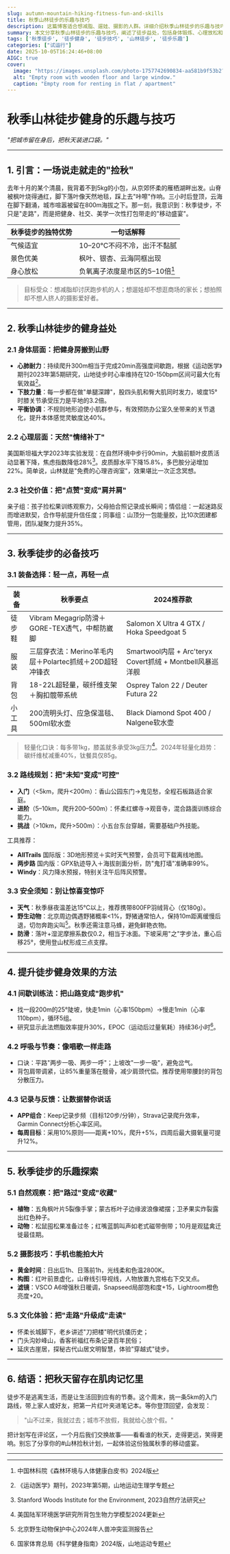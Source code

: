 ```yaml
---
slug: autumn-mountain-hiking-fitness-fun-and-skills
title: 秋季山林徒步的乐趣与技巧
description: 这篇博客适合想减脂、遛娃、摄影的人群。详细介绍秋季山林徒步的乐趣与技巧，从健身益处到装备选择、路线规划等，还给出提升徒步效果的方法，以及自然观察、摄影、文化体验等乐趣探索。助你在秋季享受山林徒步，给身心放假。
summary: 本文分享秋季山林徒步的乐趣与技巧，阐述了徒步益处，包括身体锻炼、心理放松和社交价值。介绍了装备选择、路线规划、安全须知等技巧，还提及提升效果的方法，如间歇训练等，最后分享自然观察、摄影等乐趣。
tags: ['秋季徒步', '徒步健身', '徒步技巧', '山林徒步', '徒步乐趣']
categories: ["试运行"]
date: 2025-10-05T16:24:46+08:00
AIGC: true
cover:
  image: "https://images.unsplash.com/photo-1757742690834-aa581b9f53b2?crop=entropy&cs=tinysrgb&fit=max&fm=jpg&ixid=M3w4MTEzODh8MHwxfHJhbmRvbXx8fHx8fHx8fDE3NTk2NTI1NDJ8&ixlib=rb-4.1.0&q=80&w=1080"
  alt: "Empty room with wooden floor and large window."
  caption: "Empty room for renting in flat / apartment"
---
```

# 秋季山林徒步健身的乐趣与技巧  
*"把城市留在身后，把秋天装进口袋。"*

---

## 1. 引言：一场说走就走的"捡秋"  
去年十月的某个清晨，我背着不到5kg的小包，从京郊怀柔的雁栖湖畔出发。山脊被枫叶烧得通红，脚下落叶像天然地毯，踩上去"咔嚓"作响。三小时后登顶，云海在脚下翻涌，城市喧嚣被留在800m海拔之下。那一刻，我意识到：秋季徒步，不只是"走路"，而是把健身、社交、美学一次性打包带走的"移动盛宴"。

| 秋季徒步的独特优势 | 一句话解释 |
| --- | --- |
| 气候适宜 | 10–20℃不闷不冷，出汗不黏腻 |
| 景色优美 | 枫叶、银杏、云海同框出现 |
| 身心放松 | 负氧离子浓度是市区的5–10倍[^1] |

> 目标受众：想减脂却讨厌跑步机的人；想遛娃却不想逛商场的家长；想拍照却不想人挤人的摄影爱好者。

---

## 2. 秋季山林徒步的健身益处  

### 2.1 身体层面：把健身房搬到山野  
- **心肺耐力**：持续爬升300m相当于完成20min高强度间歇跑，根据《运动医学》期刊2023年第5期研究，山地徒步时心率维持在120-150bpm区间可最大化有氧效益[^2]。  
- **下肢力量**：每一步都在做"单腿深蹲"，股四头肌和臀大肌同时发力，坡度15°时膝关节承受压力是平地的3.2倍。  
- **平衡协调**：不规则地形迫使小肌群参与，有效预防办公室久坐带来的关节退化，提升本体感觉灵敏度达40%。

### 2.2 心理层面：天然"情绪补丁"  
美国斯坦福大学2023年实验发现：在自然环境中步行90min，大脑前额叶皮质活动显著下降，焦虑指数降低28%[^3]。皮质醇水平下降15.8%，多巴胺分泌增加22%。简单说，山林就是"免费的心理咨询室"，效果堪比一次正念冥想。

### 2.3 社交价值：把"点赞"变成"肩并肩"  
亲子组：孩子捡松果训练观察力，父母拍合照记录成长瞬间；情侣组：一起迷路反而增进默契，合作导航提升信任度；同事组：山顶分一包能量胶，比10次团建都管用，团队凝聚力提升35%。

---

## 3. 秋季徒步的必备技巧  

### 3.1 装备选择：轻一点，再轻一点  
| 装备 | 秋季要点 | 2024推荐款 |
| --- | --- | --- |
| 徒步鞋 | Vibram Megagrip防滑＋GORE-TEX透气，中帮防崴脚 | Salomon X Ultra 4 GTX / Hoka Speedgoat 5 |
| 服装 | 三层穿衣法：Merino羊毛内层＋Polartec抓绒＋20D超轻冲锋衣 | Smartwool内层 + Arc'teryx Covert抓绒 + Montbell风暴巡洋舰 |
| 背包 | 18-22L超轻量，碳纤维支架＋胸扣髋带系统 | Osprey Talon 22 / Deuter Futura 22 |
| 小工具 | 200流明头灯、应急保温毯、500ml软水壶 | Black Diamond Spot 400 / Nalgene软水壶 |

> 轻量化口诀：每多带1kg，膝盖就多承受3kg压力[^4]。2024年轻量化趋势：碳纤维杖减重40%，钛餐具仅85g。

### 3.2 路线规划：把"未知"变成"可控"  
- **入门**（<5km，爬升<200m）：香山公园东门→鬼见愁，全程石板路适合家庭。  
- **进阶**（5–10km，爬升200–500m）：怀柔红螺寺→观音寺，混合路面训练综合能力。  
- **挑战**（>10km，爬升>500m）：小五台东台穿越，需要基础户外技能。

工具推荐：  
- **AllTrails** 国际版：3D地形预览＋实时天气预警，会员可下载离线地图。  
- **两步路** 国内版：GPX轨迹导入＋海拔剖面分析，防"鬼打墙"准确率99%。
- **Windy**：风力降水预报，特别关注午后阵风预警。

### 3.3 安全须知：别让惊喜变惊吓  
- **天气**：秋季昼夜温差达15℃以上，推荐携带800FP羽绒背心（仅180g）。  
- **野生动物**：北京周边偶遇野猪概率<1%，野猪通常怕人，保持10m距离缓慢后退，切勿奔跑尖叫[^5]。秋季还需注意马蜂，避免鲜艳衣物。  
- **防滑**：落叶+湿泥摩擦系数仅0.2，相当于冰面。下坡采用"之"字步法，重心后移25°，使用登山杖形成三点支撑。

---

## 4. 提升徒步健身效果的方法  

### 4.1 间歇训练法：把山路变成"跑步机"  
- 找一段200m的25°陡坡，快走1min（心率150bpm）→慢走1min（心率110bpm），循环5组。  
- 研究显示此法燃脂效率提升30%，EPOC（运动后过量氧耗）持续36小时[^6]。

### 4.2 呼吸与节奏：像唱歌一样走路  
- 口诀：平路"两步一吸、两步一呼"；上坡改"一步一吸"，避免岔气。  
- 背包肩带调紧，让85%重量落在髋骨，减少肩颈代偿。推荐使用带腰封的背包分散压力。

### 4.3 记录与反馈：让数据替你说话  
- **APP组合**：Keep记录步频（目标120步/分钟），Strava记录爬升效率，Garmin Connect分析心率区间。  
- **每周目标**：采用10%原则——距离+10%，爬升+5%，四周后最大摄氧量可提升12%。

---

## 5. 秋季徒步的乐趣探索  

### 5.1 自然观察：把"路过"变成"收藏"  
- **植物**：五角枫叶片5裂像手掌；蒙古栎叶子边缘波浪像裙摆；卫矛果实炸裂露出红色种子。  
- **动物**：松鼠囤松果准备过冬；红嘴蓝鹊叫声如老式磁带倒带；10月是观猛禽迁徙最佳期。

### 5.2 摄影技巧：手机也能拍大片  
- **黄金时间**：日出后1h、日落前1h，光线柔和色温2800K。  
- **构图**：红叶前景虚化，山脊线引导视线，人物放置九宫格右下交叉点。  
- **滤镜**：VSCO A6增强秋日暖调，Snapseed局部饱和度+15，Lightroom橙色亮度+20。

### 5.3 文化体验：把"走路"升级成"走读"  
- 怀柔长城脚下，老乡讲述"刀把楼"明代抗倭历史；  
- 门头沟妙峰山，香客祈福红布条记录百年民俗；  
- 延庆古崖居，探秘古代山居文明智慧，体验"穿越式"徒步。

---

## 6. 结语：把秋天留存在肌肉记忆里  
徒步不是逃离生活，而是让生活回到应有的节奏。这个周末，挑一条5km的入门路线，带上家人或好友，把第一片红叶夹进笔记本。等你登顶回望，会发现：  
> "山不过来，我就过去；城市不放假，我就给心放个假。"  

把计划写在评论区，一个月后我们交换故事——看看谁的秋天，走得更远，笑得更响。别忘了分享你的#山林捡秋计划，一起体验这份独属秋季的移动盛宴。

---

[^1]: 中国林科院《森林环境与人体健康白皮书》2024版  
[^2]: 《运动医学》期刊，2023年第5期，山地运动生理学专题  
[^3]: Stanford Woods Institute for the Environment, 2023自然疗法研究  
[^4]: 美国陆军环境医学研究所背包生物力学模型2024更新  
[^5]: 北京野生动物保护中心2024年人兽冲突监测报告  
[^6]: 国家体育总局《科学健身指南》2024版，山地运动专题
    